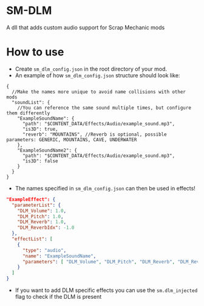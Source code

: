 # SM-DLM
A dll that adds custom audio support for Scrap Mechanic mods

# How to use
- Create `sm_dlm_config.json` in the root directory of your mod.
- An example of how `sm_dlm_config.json` structure should look like:
```jsonc
{
  //Make the names more unique to avoid name collisions with other mods
  "soundList": {
    //You can reference the same sound multiple times, but configure them differently
    "ExampleSoundName": {
      "path": "$CONTENT_DATA/Effects/Audio/example_sound.mp3",
      "is3D": true,
      "reverb": "MOUNTAINS", //Reverb is optional, possible parameters: GENERIC, MOUNTAINS, CAVE, UNDERWATER
    },
    "ExampleSoundName2": {
      "path": "$CONTENT_DATA/Effects/Audio/example_sound.mp3",
      "is3D": false
    }
  }
}
```
- The names specified in `sm_dlm_config.json` can then be used in effects!
```json
"ExampleEffect": {
  "parameterList": {
    "DLM_Volume": 1.0,
    "DLM_Pitch": 1.0,
    "DLM_Reverb": 1.0,
    "DLM_ReverbIdx": -1.0
  },
  "effectList": [
    {
      "type": "audio",
      "name": "ExampleSoundName",
      "parameters": [ "DLM_Volume", "DLM_Pitch", "DLM_Reverb", "DLM_ReverbIdx" ]
    }
  ]
}
```
- If you want to add DLM specific effects you can use the `sm.dlm_injected` flag to check if the DLM is present
